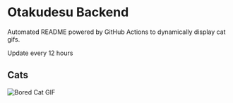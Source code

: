 # Otakudesu Backend

Automated README powered by GitHub Actions to dynamically display cat gifs.

 Update every 12 hours

## Cats

![Bored Cat GIF](https://media4.giphy.com/media/mlvseq9yvZhba/200.gif?cid=9acd02dactwegftnlb0sjwq9pk0z1p8lgvqu5osuu7vsbm43&ep=v1_gifs_search&rid=200.gif&ct=g)
